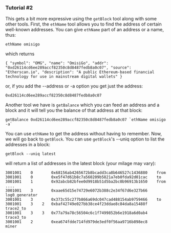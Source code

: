 ### Tutorial #2

This gets a bit more expressive using the `getBlock` tool along with some other tools. First, the `ethName` tool allows you to find the address of certain well-known addresses. You can give `ethName` part of an address or a name, thus:

    ethName omisigo

which returns

    { "symbol": "OMG", "name": "OmisiGo", "addr": "0xd26114cd6ee289accf82350c8d8487fedb8a0c07", "source": "Etherscan.io", "description": "A public Ethereum-based financial technology for use in mainstream digital wallets" }
    
or, if you add the --address or -a option you get just the address:

    0xd26114cd6ee289accf82350c8d8487fedb8a0c07
    
Another tool we have is `getBalance` which you can feed an address and a block and it will tell you the balance of that address at that block:

    getBalance 0xd26114cd6ee289accf82350c8d8487fedb8a0c07 `ethName omisigo -a`
    
You can use `ethName` to get the address without having to remember. Now, we will go back to `getBlock`. You can use `getBlock`'s --uniq option to list the addresses in a block:

    getBlock --uniq latest
     
will return a list of addresses in the latest block (your milage may vary):

    3001001    0        0x68156ab4265672b8bcadd3ca8b646527c1436880    from
    3001001    0        0xe5f47d61b8c7a560209b5821a7eb0fda92d01cac    to
    3001001    1        0x92abcb82bfee0d9918b51d5ba2bc0b96913b1650    from
    ....
    3001001    3        0xaae65d15e74729e6072b388c2e34f67d6e327b66    log0_generator
    3001001    3        0x373c55c277b866a69dc047cad488154ab9759466    to
    3001001    3    2   0xbaf42749e027bb38ce4f23ddae8c84da8a15488f    trace2_to
    3001001    3    3   0x77a79a78c56504c6c1f7499852b6e1918a6d0ab4    trace3_to
    3001001    2        0xea674fdde714fd979de3edf0f56aa9716b898ec8    miner

